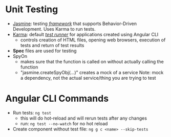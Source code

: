 # Unit Testing
- <u>Jasmine</u>: testing <u>*framework*</u> that supports Behavior-Driven Development. Uses Karma to run tests.
- <u>Karma</u>: default <u>*test runner*</u> for applications created using Angular CLI
    - controls creation of HTML files, opening web browsers, execution of tests and return of test results
- **Spec** files are used for testing
- SpyOn
    - makes sure that the function is called on without actually calling the function
    - "jasmine.createSpyObj(...)" creates a mock of a service
    Note: mock a dependency, not the actual service/thing you are trying to test

# Angular CLI Commands
- Run tests: `ng test`
    - this will do hot-reload and will rerun tests after any changes
    - run: `ng test --no-watch` for no hot reload
- Create component without test file: `ng g c <name> --skip-tests`